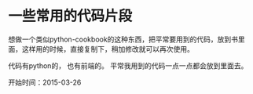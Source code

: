 一些常用的代码片段
=======

想做一个类似python-cookbook的这种东西，把平常要用到的代码，放到书里面，这样用的时候，直接复制下，稍加修改就可以再次使用。

代码有python的， 也有前端的。 平常我用到的代码一点一点都会放到里面去。

开始时间：2015-03-26
